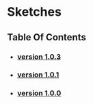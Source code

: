 # Sketches

## Table Of Contents

- ### [version 1.0.3](https://schstp.github.io/Theater-Platform/sketches/version_1_0_3/sketches)
- ### [version 1.0.1](https://schstp.github.io/Theater-Platform/sketches/version_1_0_1/sketches)
- ### [version 1.0.0](https://schstp.github.io/Theater-Platform/sketches/version_1_0_0/sketches)
